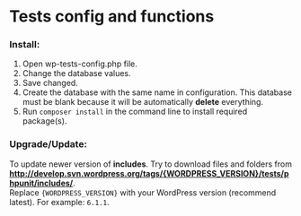 # Tests config and functions

### Install:

1. Open wp-tests-config.php file.
2. Change the database values.
3. Save changed.
4. Create the database with the same name in configuration. This database must be blank because it will be automatically **delete** everything.
5. Run `composer install` in the command line to install required package(s).

### Upgrade/Update:

To update newer version of **includes**. Try to download files and folders from **http://develop.svn.wordpress.org/tags/{WORDPRESS_VERSION}/tests/phpunit/includes/**.  
Replace `{WORDPRESS_VERSION}` with your WordPress version (recommend latest). For example: `6.1.1`.
